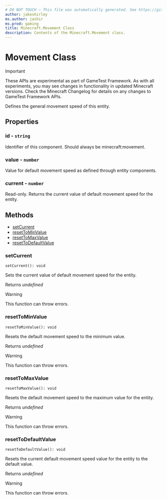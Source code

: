 ```yaml
---
# DO NOT TOUCH — This file was automatically generated. See https://github.com/Mojang/MinecraftScriptingApiDocsGenerator to modify descriptions, examples, etc.
author: jakeshirley
ms.author: jashir
ms.prod: gaming
title: Minecraft.Movement Class
description: Contents of the Minecraft.Movement class.
---
```

# Movement Class
>[!IMPORTANT]
>These APIs are experimental as part of GameTest Framework. As with all experiments, you may see changes in functionality in updated Minecraft versions. Check the Minecraft Changelog for details on any changes to GameTest Framework APIs.

Defines the general movement speed of this entity.

## Properties
### **id** - `string`
Identifier of this component. Should always be minecraft:movement.


### **value** - `number`
Value for default movement speed as defined through entity components.


### **current** - `number`
Read-only. Returns the current value of default movement speed for the entity.



## Methods
- [setCurrent](#setcurrent)
- [resetToMinValue](#resettominvalue)
- [resetToMaxValue](#resettomaxvalue)
- [resetToDefaultValue](#resettodefaultvalue)
  
### **setCurrent**
`
setCurrent(): void
`

Sets the current value of default movement speed for the entity.

Returns *undefined*

> [!WARNING]
> This function can throw errors.

### **resetToMinValue**
`
resetToMinValue(): void
`

Resets the default movement speed to the minimum value.

Returns *undefined*

> [!WARNING]
> This function can throw errors.

### **resetToMaxValue**
`
resetToMaxValue(): void
`

Resets the default movement speed to the maximum value for the entity.

Returns *undefined*

> [!WARNING]
> This function can throw errors.

### **resetToDefaultValue**
`
resetToDefaultValue(): void
`

Resets the current default movement speed value for the entity to the default value.

Returns *undefined*

> [!WARNING]
> This function can throw errors.

